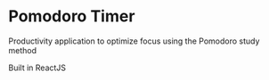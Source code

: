 # Pomodoro Timer
Productivity application to optimize focus using the Pomodoro study method

Built in ReactJS
